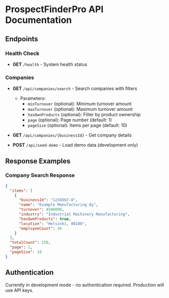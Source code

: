 # ProspectFinderPro API Documentation

## Endpoints

### Health Check
- **GET** `/health` - System health status

### Companies
- **GET** `/api/companies/search` - Search companies with filters
  - Parameters:
    - `minTurnover` (optional): Minimum turnover amount
    - `maxTurnover` (optional): Maximum turnover amount  
    - `hasOwnProducts` (optional): Filter by product ownership
    - `page` (optional): Page number (default: 1)
    - `pageSize` (optional): Items per page (default: 10)

- **GET** `/api/companies/{businessId}` - Get company details
- **POST** `/api/seed-demo` - Load demo data (development only)

## Response Examples

### Company Search Response
```json
{
  "items": [
    {
      "businessId": "1234567-8",
      "name": "Example Manufacturing Oy",
      "turnover": 8500000,
      "industry": "Industrial Machinery Manufacturing",
      "hasOwnProducts": true,
      "location": "Helsinki, 00100",
      "employeeCount": 45
    }
  ],
  "totalCount": 150,
  "page": 1,
  "pageSize": 10
}
```

## Authentication

Currently in development mode - no authentication required.
Production will use API keys.